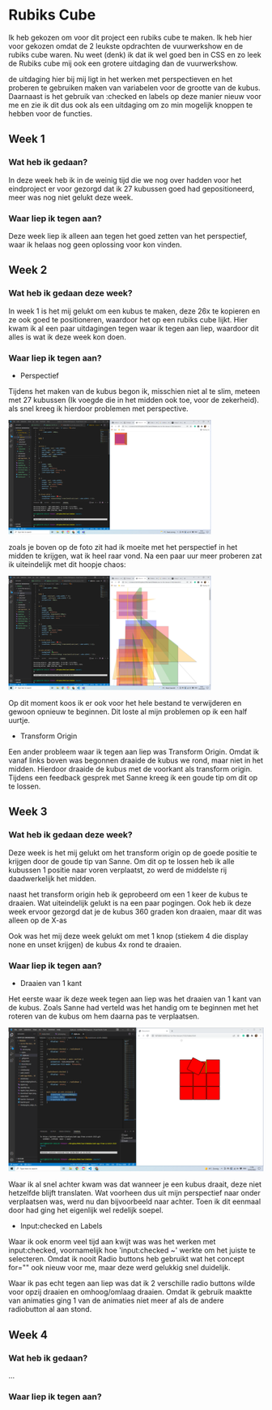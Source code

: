 # Rubiks Cube

Ik heb gekozen om voor dit project een rubiks cube te maken. Ik heb hier voor gekozen omdat de 2 leukste opdrachten de vuurwerkshow en de rubiks cube waren. Nu weet (denk) ik dat ik wel goed ben in CSS en zo leek de Rubiks cube mij ook een grotere uitdaging dan de vuurwerkshow.

de uitdaging hier bij mij ligt in het werken met perspectieven en het proberen te gebruiken maken van variabelen voor de grootte van de kubus. Daarnaast is het gebruik van :checked en labels op deze manier nieuw voor me en zie ik dit dus ook als een uitdaging om zo min mogelijk knoppen te hebben voor de functies.

## Week 1

### Wat heb ik gedaan?

In deze week heb ik in de weinig tijd die we nog over hadden voor het eindproject er voor gezorgd dat ik 27 kubussen goed had gepositioneerd, meer was nog niet gelukt deze week.

### Waar liep ik tegen aan?

Deze week liep ik alleen aan tegen het goed zetten van het perspectief, waar ik helaas nog geen oplossing voor kon vinden.

## Week 2

### Wat heb ik gedaan deze week?

In week 1 is het mij gelukt om een kubus te maken, deze 26x te kopieren en ze ook goed te positioneren, waardoor het op een rubiks cube lijkt. Hier kwam ik al een paar uitdagingen tegen waar ik tegen aan liep, waardoor dit alles is wat ik deze week kon doen.

### Waar liep ik tegen aan?

* Perspectief

Tijdens het maken van de kubus begon ik, misschien niet al te slim, meteen met 27 kubussen (Ik voegde die in het midden ook toe, voor de zekerheid). als snel kreeg ik hierdoor problemen met perspective.

<img src="./images/perspectief1.png" WIDTH="400px">

zoals je boven op de foto zit had ik moeite met het perspectief in het midden te krijgen, wat ik heel raar vond. Na een paar uur meer proberen zat ik uiteindelijk met dit hoopje chaos:

<img src="./images/perspectiefChaos.png" WIDTH="400px">

Op dit moment koos ik er ook voor het hele bestand te verwijderen en gewoon opnieuw te beginnen. Dit loste al mijn problemen op ik een half uurtje.


* Transform Origin

Een ander probleem waar ik tegen aan liep was Transform Origin. Omdat ik vanaf links boven was begonnen draaide de kubus we rond, maar niet in het midden. Hierdoor draaide de kubus met de voorkant als transform origin. Tijdens een feedback gesprek met Sanne kreeg ik een goude tip om dit op te lossen.


## Week 3

### Wat heb ik gedaan deze week?

Deze week is het mij gelukt om het transform origin op de goede positie te krijgen door de goude tip van Sanne. Om dit op te lossen heb ik alle kubussen 1 positie naar voren verplaatst, zo werd de middelste rij daadwerkelijk het midden.

naast het transform origin heb ik geprobeerd om een 1 keer de kubus te draaien. Wat uiteindelijk gelukt is na een paar pogingen. Ook heb ik deze week ervoor gezorgd dat je de kubus 360 graden kon draaien, maar dit was alleen op de X-as

Ook was het mij deze week gelukt om met 1 knop (stiekem 4 die display none en unset krijgen) de kubus 4x rond te draaien.

### Waar liep ik tegen aan?

* Draaien van 1 kant

Het eerste waar ik deze week tegen aan liep was het draaien van 1 kant van de kubus. Zoals Sanne had verteld was het handig om te beginnen met het roteren van de kubus om hem daarna pas te verplaatsen.

<img src="./images/turn.png">

Waar ik al snel achter kwam was dat wanneer je een kubus draait, deze niet hetzelfde blijft translaten. Wat voorheen dus uit mijn perspectief naar onder verplaatsen was, werd nu dan bijvoorbeeld naar achter. Toen ik dit eenmaal door had ging het eigenlijk wel redelijk soepel.

* Input:checked en Labels

Waar ik ook enorm veel tijd aan kwijt was was het werken met input:checked, voornamelijk hoe 'input:checked ~' werkte om het juiste te selecteren. Omdat ik nooit Radio buttons heb gebruikt wat het concept for="" ook nieuw voor me, maar deze werd gelukkig snel duidelijk.

Waar ik pas echt tegen aan liep was dat ik 2 verschille radio buttons wilde voor opzij draaien en omhoog/omlaag draaien. Omdat ik gebruik maaktte van animaties ging 1 van de animaties niet meer af als de andere radiobutton al aan stond. 

## Week 4

### Wat heb ik gedaan?

...

### Waar liep ik tegen aan?